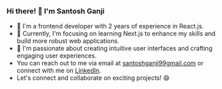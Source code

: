 ### Hi there! 👋 I'm Santosh Ganji

- 🌟 I'm a frontend developer with 2 years of experience in React.js.
- 🌱 Currently, I'm focusing on learning Next.js to enhance my skills and build more robust web applications.
- 🔭 I'm passionate about creating intuitive user interfaces and crafting engaging user experiences.
- You can reach out to me via email at [santoshganji99gmail.com](mailto:santoshganji99gmail.com) or connect with me on [LinkedIn](https://www.linkedin.com/in/santoshganji/).
- Let's connect and collaborate on exciting projects! 😄


